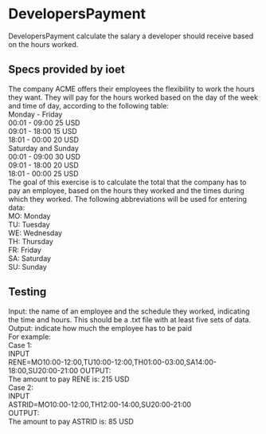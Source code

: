 # DevelopersPayment
DevelopersPayment calculate the salary a developer should receive based on the hours worked.

## Specs provided by ioet

The company ACME offers their employees the flexibility to work the hours they want. They will pay for the hours worked based on the day of the week and time of day, according to the following table: <br/>
Monday - Friday <br/>
00:01 - 09:00 25 USD <br/>
09:01 - 18:00 15 USD <br/>
18:01 - 00:00 20 USD <br/>
Saturday and Sunday <br/>
00:01 - 09:00 30 USD <br/>
09:01 - 18:00 20 USD <br/>
18:01 - 00:00 25 USD <br/>
The goal of this exercise is to calculate the total that the company has to pay an employee, based on the hours they worked and the times during which they worked. The following abbreviations will be used for entering data:  
MO: Monday <br/>
TU: Tuesday <br/>
WE: Wednesday <br/>
TH: Thursday <br/>
FR: Friday <br/>
SA: Saturday <br/>
SU: Sunday <br/>


## Testing

Input: the name of an employee and the schedule they worked, indicating the time and hours. This should be a .txt file with at least five sets of data.  
Output: indicate how much the employee has to be paid  
For example:  
Case 1:  
INPUT   
RENE=MO10:00-12:00,TU10:00-12:00,TH01:00-03:00,SA14:00-18:00,SU20:00-21:00
OUTPUT:   
The amount to pay RENE is: 215 USD   
Case 2:  
INPUT  
ASTRID=MO10:00-12:00,TH12:00-14:00,SU20:00-21:00  
OUTPUT:  
The amount to pay ASTRID is: 85 USD
